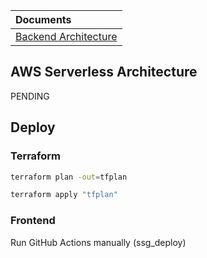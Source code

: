 | Documents                                                |
|:---------------------------------------------------------|
| [Backend Architecture](backend/internal/api/doc/README.md) |


## AWS Serverless Architecture

PENDING

## Deploy

### Terraform

```bash
terraform plan -out=tfplan

terraform apply "tfplan"
```

### Frontend

Run GitHub Actions manually (ssg_deploy)